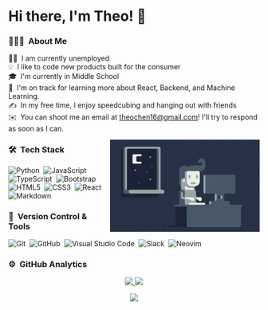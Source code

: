 # Hi there, I'm Theo! 👋

### 👨🏻‍💻 &nbsp;About Me

👨‍💻 &nbsp;I am currently unemployed\
💡 &nbsp;I like to code new products built for the consumer\
🎓 &nbsp;I'm currently in Middle School\
🌱 &nbsp;I'm on track for learning more about React, Backend, and Machine Learning.\
✍️ &nbsp;In my free time, I enjoy speedcubing and hanging out with friends\
✉️ &nbsp;You can shoot me an email at theochen16@gmail.com! I'll try to respond as soon as I can.

<img alt="Night Coding" src="https://raw.githubusercontent.com/AVS1508/AVS1508/master/assets/Night-Coding.gif" align="right"/>

### 🛠 &nbsp;Tech Stack

![Python](https://img.shields.io/badge/python-3670A0?style=for-the-badge&logo=python&logoColor=ffdd54)&nbsp;
![JavaScript](https://img.shields.io/badge/javascript-%23323330.svg?style=for-the-badge&logo=javascript&logoColor=%23F7DF1E)&nbsp;
![TypeScript](https://img.shields.io/badge/TypeScript-3178C6?style=for-the-badge&logo=typescript&logoColor=white)&nbsp;
![Bootstrap](https://img.shields.io/badge/bootstrap-%23563D7C.svg?style=for-the-badge&logo=bootstrap&logoColor=white)&nbsp;
![HTML5](https://img.shields.io/badge/html5-%23E34F26.svg?style=for-the-badge&logo=html5&logoColor=white)&nbsp;
![CSS3](https://img.shields.io/badge/css3-%231572B6.svg?style=for-the-badge&logo=css3&logoColor=white)&nbsp;
![React](https://img.shields.io/badge/-ReactJs-61DAFB?logo=react&logoColor=white&style=for-the-badge)&nbsp;
![Markdown](https://img.shields.io/badge/markdown-%23000000.svg?style=for-the-badge&logo=markdown&logoColor=white)&nbsp;

### 🧰 &nbsp;Version Control & Tools

![Git](https://img.shields.io/badge/git-%23F05033.svg?style=for-the-badge&logo=git&logoColor=white)&nbsp;
![GitHub](https://img.shields.io/badge/github-%23121011.svg?style=for-the-badge&logo=github&logoColor=white)&nbsp;
![Visual Studio Code](https://img.shields.io/badge/Visual%20Studio%20Code-0078d7.svg?style=for-the-badge&logo=visual-studio-code&logoColor=white)&nbsp;
![Slack](https://img.shields.io/badge/Slack-4A154B?style=for-the-badge&logo=slack&logoColor=white)&nbsp;
![Neovim](https://img.shields.io/badge/Neovim-57A143?logo=neovim&logoColor=white&style=for-the-badge)&nbsp;

### ⚙️ &nbsp;GitHub Analytics

<p align="center">
  <a href="https://github.com/ANewProfile">
    <img height="180em" src="https://github-readme-stats-eight-theta.vercel.app/api?username=ANewProfile&show_icons=true&theme=algolia&include_all_commits=true&count_private=true"/>
  </a>
  <a href="https://github.com/ANewProfile">
    <img height="180em" src="https://github-readme-stats-eight-theta.vercel.app/api/top-langs/?username=ANewProfile&layout=compact&langs_count=8&theme=algolia"/>
  </a>
</p>

<p align="center">
  <img height="180em" src="https://github-readme-streak-stats.herokuapp.com/?user=ANewProfile&theme=dark&hide_border=true"/>
</p>

